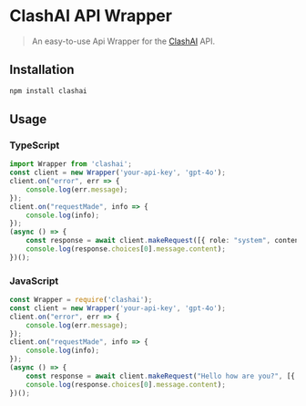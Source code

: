 # ClashAI API Wrapper
> An easy-to-use Api Wrapper for the [ClashAI](https://discord.gg/t72xtYb6aT) API.

## Installation
```bash
npm install clashai
```

## Usage
### TypeScript
```ts
import Wrapper from 'clashai';
const client = new Wrapper('your-api-key', 'gpt-4o');
client.on("error", err => {
    console.log(err.message);
});
client.on("requestMade", info => {
    console.log(info);
});
(async () => {
    const response = await client.makeRequest([{ role: "system", content: "You are a friendly chatbot developed in typescript. You use emojis in your answers." }, { role: "user", content: "How are you?" }]);
    console.log(response.choices[0].message.content);
})();
```
### JavaScript
```js
const Wrapper = require('clashai');
const client = new Wrapper('your-api-key', 'gpt-4o');
client.on("error", err => {
    console.log(err.message);
});
client.on("requestMade", info => {
    console.log(info);
});
(async () => {
    const response = await client.makeRequest("Hello how are you?", [{ role: "system", content: "You are a friendly chatbot developed in javascript. You use emojis in your answers." }, { role: "user", content: "How are you?" }]);
    console.log(response.choices[0].message.content);
})();
```